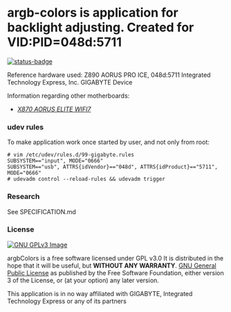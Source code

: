 # argb-colors is application for backlight adjusting. Created for VID:PID=048d:5711


[![status-badge](https://ci.redrise.ru/api/badges/13/status.svg)](https://ci.redrise.ru/repos/13)

Reference hardware used: Z890 AORUS PRO ICE, 048d:5711 Integrated Technology Express, Inc. GIGABYTE Device

Information regarding other motherboards:
* *[X870 AORUS ELITE WIFI7](https://github.com/developersu/argbColors/issues/2)*

### udev rules

To make application work once started by user, and not only from root:
```
# vim /etc/udev/rules.d/99-gigabyte.rules
SUBSYSTEM=="input", MODE="0666"
SUBSYSTEM=="usb", ATTRS{idVendor}=="048d", ATTRS{idProduct}=="5711", MODE="0666"
# udevadm control --reload-rules && udevadm trigger
```
### Research

See SPECIFICATION.md

### License
[![GNU GPLv3 Image](https://www.gnu.org/graphics/gplv3-127x51.png)](https://www.gnu.org/licenses/gpl-3.0.en.html)  

argbColors is a free software licensed under GPL v3.0 It is distributed in the hope that it will be useful, but **WITHOUT ANY WARRANTY**. [GNU General Public License](https://www.gnu.org/licenses/gpl.html) as published by the Free Software Foundation, either version 3 of the License, or (at your option) any later version.


This application is in no way affiliated with GIGABYTE, Integrated Technology Express or any of its partners